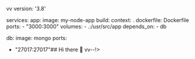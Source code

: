 vv
version: '3.8' 


 services: 
   app: 
     image: my-node-app 
     build: 
       context: . 
       dockerfile: Dockerfile 
     ports: 
       - "3000:3000" 
     volumes: 
       - .:/usr/src/app 
     depends_on: 
       - db 

   db: 
     image: mongo 
     ports: 

 - "27017:27017"## Hi there 👋 vv--!>





 <!-- 
 **michaeldavis246611119/michaeldavis246611119** is a ✨ _special_ ✨ repository because its `README.md` (this file) appears on your GitHub profile. 
  
 Here are some ideas to get you started:

- 🔭 I’m currently working on learning how to efficiently use AI
- 🌱 I’m currently learning the laws of the universe 
- 👯 I’m looking to collaborate on game development 
- 🤔 I’m looking for help with establishing basic knowledge of game development 
- 💬 Ask me about how much I'm learning through AI
- 📫 How to reach me: email 
- 😄 Pronouns: Him
- ⚡ Fun fact: I still have a baby tooth
--!>


